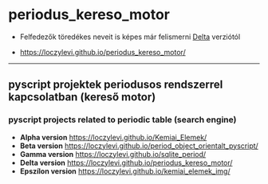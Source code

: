 # periodus_kereso_motor

* Felfedezők töredékes neveit is képes már felismerni <a style="text-decoration: underline;" href="https://loczylevi.github.io/periodus_kereso_motor/" target="_blank">Delta</a> verziótól</legend>

* https://loczylevi.github.io/periodus_kereso_motor/


<hr>


## pyscript projektek periodusos rendszerrel kapcsolatban (kereső motor) 
### pyscript projects related to periodic table (search engine)

* __Alpha version__ https://loczylevi.github.io/Kemiai_Elemek/
* __Beta version__ https://loczylevi.github.io/period_object_orientalt_pyscript/
* __Gamma version__ https://loczylevi.github.io/sqlite_period/
* __Delta version__ https://loczylevi.github.io/periodus_kereso_motor/ 
* __Epszílon version__ https://loczylevi.github.io/kemiai_elemek_img/

